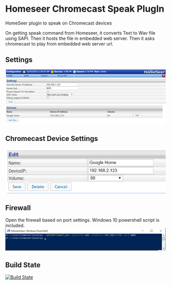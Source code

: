 Homeseer Chromecast Speak PlugIn
=====================================
HomeSeer plugin to speak on Chromecast devices

On getting speak command from Homeseer, it converts Text to Wav file using SAPI. Then it hosts the file in embedded web server. Then it asks chromecast to play from embedded web server url.

Settings
------------
![Settings](/asserts/settings.PNG "Settings")

Chromecast Device Settings
------------
![Chromecast Settings](/asserts/chromecastsettings.PNG "Chromecast Settings")

Firewall
------------
Open the firewall based on port settings. Windows 10 powershell script is included.
![Firewall](/asserts/firewall.PNG "Firewall")

Build State
-----------
[![Build State](https://ci.appveyor.com/api/projects/status/github/dk307/HSPI_ChromecastSpeak?branch=master&svg=true)](https://ci.appveyor.com/project/dk307/hspi-speakchromecast/build/artifacts?branch=master)

  
